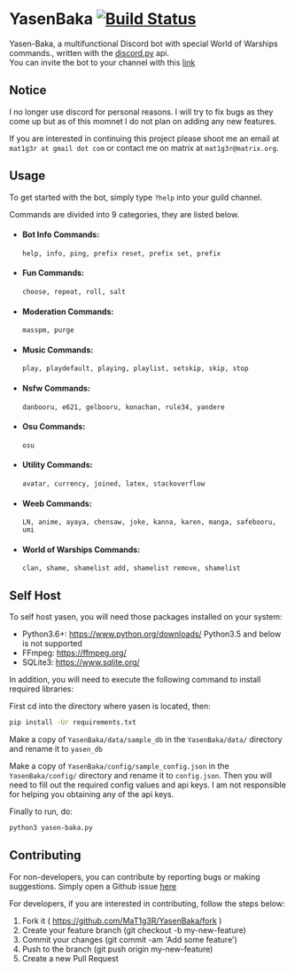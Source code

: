 # YasenBaka [![Build Status](https://travis-ci.org/MaT1g3R/YasenBaka.svg?branch=master)](https://travis-ci.org/MaT1g3R/YasenBaka)
Yasen-Baka, a multifunctional Discord bot
with special World of Warships commands., written with the [discord.py](https://github.com/Rapptz/discord.py) api.  
You can invite the bot to your channel with this [link](https://discordapp.com/oauth2/authorize?client_id=243230010532560896&scope=bot&permissions=-1)  

## Notice
I no longer use discord for personal reasons. I will try to fix bugs as they come up but as of this momnet I do not plan on adding any new features.

If you  are interested in continuing this project please shoot me an email at `mat1g3r at gmail dot com` or contact me on matrix at `mat1g3r@matrix.org`.

## Usage

To get started with the bot, simply type `?help` into your guild channel.

Commands are divided into 9 categories, they are listed below.


  * #### Bot Info Commands:

    ```
    help, info, ping, prefix reset, prefix set, prefix
    ```

  * #### Fun Commands:

    ```
    choose, repeat, roll, salt
    ```

  * #### Moderation Commands:  

    ```
    masspm, purge
    ```

  * #### Music Commands:

    ```
    play, playdefault, playing, playlist, setskip, skip, stop
    ```

  * #### Nsfw Commands:

    ```
    danbooru, e621, gelbooru, konachan, rule34, yandere
    ```

  * #### Osu Commands:

    ```
    osu
    ```

  * #### Utility Commands:

    ```
    avatar, currency, joined, latex, stackoverflow
    ```

  * #### Weeb Commands:

    ```
    LN, anime, ayaya, chensaw, joke, kanna, karen, manga, safebooru, umi
    ```

  * #### World of Warships Commands:

    ```
    clan, shame, shamelist add, shamelist remove, shamelist
    ```


## Self Host
To self host yasen, you will need those packages installed on your system:
* Python3.6+: https://www.python.org/downloads/ Python3.5 and below is not supported
* FFmpeg: https://ffmpeg.org/
* SQLite3: https://www.sqlite.org/

In addition, you will need to execute the following command to install required libraries:

First cd into the directory where yasen is located, then:

```bash
pip install -Ur requirements.txt
```

Make a copy of `YasenBaka/data/sample_db` in the `YasenBaka/data/` directory and rename it to `yasen_db`

Make a copy of `YasenBaka/config/sample_config.json` in the `YasenBaka/config/` directory and rename it to `config.json`. Then you will need to fill out the required config values and api keys. I am not responsible for helping you obtaining any of the api keys.

Finally to run, do:
```bash
python3 yasen-baka.py
```

## Contributing
For non-developers, you can contribute by reporting bugs or making suggestions.
Simply open a Github issue [here](https://github.com/MaT1g3R/YasenBaka/issues/new)

For developers, if you are interested in contributing, follow the steps below:
1. Fork it ( https://github.com/MaT1g3R/YasenBaka/fork )
2. Create your feature branch (git checkout -b my-new-feature)
3. Commit your changes (git commit -am 'Add some feature')
4. Push to the branch (git push origin my-new-feature)
5. Create a new Pull Request
